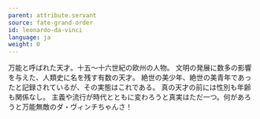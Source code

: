 ```yaml
---
parent: attribute.servant
source: fate-grand-order
id: leonardo-da-vinci
language: ja
weight: 0
---
```


万能と呼ばれた天才。十五～十六世紀の欧州の人物。
文明の発展に数多の影響を与えた、人類史に名を残す有数の天才。
絶世の美少年、絶世の美青年であったと記録されているが、その実態はこれである。
真の天才の前には性別も年齢も関係なし。
主義や流行が時代とともに変わろうと真実はただ一つ。何があろうと万能無敵のダ・ヴィンチちゃんさ！
